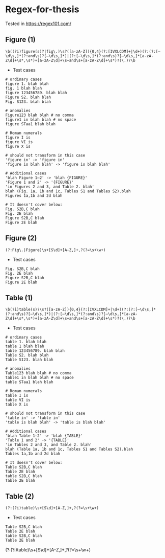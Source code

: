 # Regex-for-thesis
Tested in https://regex101.com/

## Figure (1)
`\b((?i)figure(s)?|fig\.)\s?([a-zA-Z]){0,4}(?:[IVXLCDM]+|\d+)(?:(?:[–\d\s,]*(?:and\s)?[–\d\s,]*)|(?:[–\d\s,]*(?:and\s)?[–\d\s,]*[a-zA-Z\d]+\s*,\s*)+[a-zA-Z\d]+\s+and\s+[a-zA-Z\d]+\s*)?(\.)?\b`

- Test cases
```
# ordinary cases
figure 1. blah blah
fig. 1 blah blah
figure 123456789. blah blah
Figure S2. blah blah
Fig. S123. blah blah

# anomalies
Figure123 blah blah # no comma
figure1 in blah blah # no space
figure STaa1 blah blah

# Roman numerals
figure I is
figure VI is
figure X is

# should not transform in this case
'figure in' -> 'figure in'
'figure is blah blah' -> 'figure is blah blah'

# Additional cases
'blah Figure 1–2' -> 'blah {FIGURE}'
'Figure 1 and 2' -> '{FIGURE}'
'in Figures 2 and 3, and Table 2. blah' 
blah (Fig. 1a, 1b and 1c, Tables S1 and Tables S2).blah
Figures 1a,1b and 2d blah

# It doesn't cover below:
Fig. S2B,C blah
Fig. 2E blah
Figure S2B,C blah
Figure 2E blah
```
## Figure (2)
`(?:Fig\.|Figure)\s+[S\d]+[A-Z,]+,?(?=\s+\w+)`

- Test cases
```
Fig. S2B,C blah
Fig. 2E blah
Figure S2B,C blah
Figure 2E blah
```

## Table (1)
`\b(?i)table(s)?\s?([a-zA-Z]){0,4}(?:[IVXLCDM]+|\d+)(?:(?:[–\d\s,]*(?:and\s)?[–\d\s,]*)|(?:[–\d\s,]*(?:and\s)?[–\d\s,]*[a-zA-Z\d]+\s*,\s*)+[a-zA-Z\d]+\s+and\s+[a-zA-Z\d]+\s*)?(\.)?\b`

- Test cases
```
# ordinary cases
table 1. blah blah
table 1 blah blah
table 123456789. blah blah
Table S2. blah blah
Table S123. blah blah

# anomalies
Table123 blah blah # no comma
table1 in blah blah # no space
table STaa1 blah blah

# Roman numerals
table I is
table VI is
table X is

# should not transform in this case
'table in' -> 'table in'
'table is blah blah' -> 'table is blah blah'

# Additional cases
'blah Table 1–2' -> 'blah {TABLE}'
'Table 1 and 2' -> '{TABLE}'
'in Tables 2 and 3, and Table 2. blah' 
blah (Table 1a, 1b and 1c, Tables S1 and Tables S2).blah
Tables 1a,1b and 2d blah

# It doesn't cover below:
Table S2B,C blah
Table 2E blah
table S2B,C blah
Table 2E blah
```
## Table (2)
`(?:(?i)table)\s+[S\d]+[A-Z,]+,?(?=\s+\w+)`

- Test cases
```
Table S2B,C blah
Table 2E blah
table S2B,C blah
Table 2E blah
```


(?:(?i)table)\s+[S\d]+[A-Z,]+,?(?=\s+\w+)
